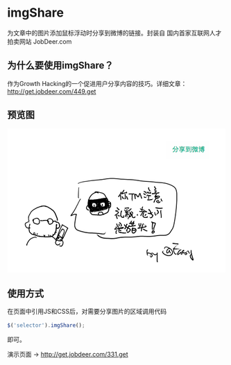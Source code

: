 imgShare
========

为文章中的图片添加鼠标浮动时分享到微博的链接。封装自 国内首家互联网人才拍卖网站 JobDeer.com

## 为什么要使用imgShare？
作为Growth Hacking的一个促进用户分享内容的技巧。详细文章：http://get.jobdeer.com/449.get


## 预览图

![img](a.png?raw=1)

## 使用方式

在页面中引用JS和CSS后，对需要分享图片的区域调用代码

``` javascript
$('selector').imgShare();
```

即可。

演示页面 → http://get.jobdeer.com/331.get
